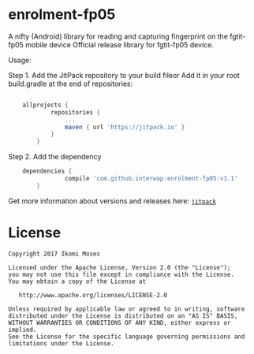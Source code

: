 # enrolment-fp05
A nifty (Android) library for reading and capturing fingerprint on the fgtit-fp05 mobile device
Official release library for fgtit-fp05 device.

Usage:

Step 1. Add the JitPack repository to your build fileor
Add it in your root build.gradle at the end of repositories:

```gradle

    allprojects {
    		repositories {
    			...
    			maven { url 'https://jitpack.io' }
    		}
    	}

 ```

Step 2. Add the dependency
```gradle
    dependencies {
    	        compile 'com.github.interwap:enrolment-fp05:v1.1'
    	}
 ```

Get more information about versions and releases here: [`jitpack`](https://jitpack.io/#interwap/enrolment-fp05/v1.1)

License
=======

    Copyright 2017 Ikomi Moses

    Licensed under the Apache License, Version 2.0 (the "License");
    you may not use this file except in compliance with the License.
    You may obtain a copy of the License at

       http://www.apache.org/licenses/LICENSE-2.0

    Unless required by applicable law or agreed to in writing, software
    distributed under the License is distributed on an "AS IS" BASIS,
    WITHOUT WARRANTIES OR CONDITIONS OF ANY KIND, either express or implied.
    See the License for the specific language governing permissions and
    limitations under the License.
